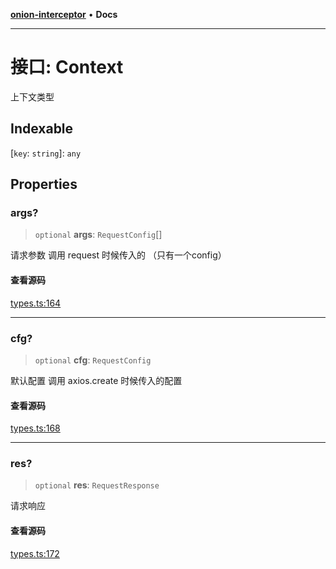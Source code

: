 [**onion-interceptor**](../README.md) • **Docs**

***

# 接口: Context

上下文类型

## Indexable

 \[`key`: `string`\]: `any`

## Properties

### args?

> `optional` **args**: `RequestConfig`[]

请求参数 调用 request 时候传入的 （只有一个config）

#### 查看源码

[types.ts:164](https://github.com/coverjs/onion-interceptor/blob/63c6c8b676a8e435d2716a63054f57c037de5afd/packages/core/src/types.ts#L164)

***

### cfg?

> `optional` **cfg**: `RequestConfig`

默认配置 调用 axios.create 时候传入的配置

#### 查看源码

[types.ts:168](https://github.com/coverjs/onion-interceptor/blob/63c6c8b676a8e435d2716a63054f57c037de5afd/packages/core/src/types.ts#L168)

***

### res?

> `optional` **res**: `RequestResponse`

请求响应

#### 查看源码

[types.ts:172](https://github.com/coverjs/onion-interceptor/blob/63c6c8b676a8e435d2716a63054f57c037de5afd/packages/core/src/types.ts#L172)
